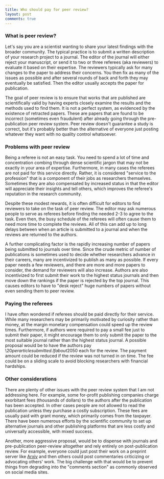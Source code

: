 ```yaml
---
title: Who should pay for peer review?
layout: post
comments: true
---
```


### What is peer review?

Let's say you are a scientist wanting to share your latest findings with the broader community. The typical practice is to submit a written description of your research project to a journal. The editor of the journal will either reject your manuscript, or send it to two or three referees (aka reviewers) to evaluate it based on their expertise. The reviewers typically ask for many changes to the paper to address their concerns. You then fix as many of the issues as possible and after several rounds of back and forth they may eventually be satisfied. Then the editor usually accepts the paper for publication. 

The goal of peer review is to ensure that works that are published are scientifically valid by having experts closely examine the results and the methods used to find them. It is not a perfect system, as evidenced by the existence of retracted papers. These are papers that are found to be incorrect (sometimes even fraudulent) after already going through the pre-publication peer review system. Peer review doesn't guarantee a study is correct, but it's probably better than the alternative of everyone just posting whatever they want with no quality control whatsoever. 

### Problems with peer review

Being a referee is not an easy task. You need to spend a lot of time and concentration combing through dense scientific jargon that may not be exactly in your area of expertise. Furthermore, in many cases the referees are not paid for this service directly. Rather, it is considered "service to the profession" that is a component of their jobs as researchers themselves. Sometimes they are also compensated by increased status in that the editor will appreciate their insights and tell others, which improves the referee's reputation in the research community. 

Despite these modest rewards, it is often difficult for editors to find reviewers to take on the task of peer review. The editor may ask numerous people to serve as referees before finding the needed 2-3 to agree to the task. Even then, the busy schedule of the referees will often cause them to need more time to complete the reviews. All of this can add up to long delays between when an article is submitted to a journal and when the reviews are returned to the authors. 

A further complicating factor is the rapidly increasing number of papers being submitted to journals over time. Since the crude metric of number of publications is sometimes used to decide whether researchers advance in their careers, many are incentivized to publish as many as possible. If every paper needs a few reviewers, and there are more and more papers to consider, the demand for reviewers will also increase. Authors are also incentivized to first submit their work to the highest status journals and then move down the rankings if the paper is rejected by the top journal. This causes editors to have to "desk reject" huge numbers of papers without even sending them to peer review.

### Paying the referees

I have often wondered if referees should be paid directly for their service. While many researchers may be primarily motivated by curiosity rather than money, at the margin monetary compensation could speed up the review times. Furthermore, if authors were required to pay a small fee just to submit their paper, it might encourage them to only submit the paper to the most suitable journal rather than the highest status journal. A possible proposal would be to have the authors pay \\$20 per article submitted. If about 20% of the submitted papers progress to peer review, that would mean two referees could be paid \\$50 each for the review. The payment amount could be reduced if the review was not turned in on time. The fee could be on a sliding scale to avoid blocking researchers with financial hardships.

### Other considerations

There are plenty of other issues with the peer review system that I am not addressing here. For example, some for-profit publishing companies charge exorbitant fees (thousands of dollars) to the authors after the publication has been accepted. In other cases people are not allowed to read the publication unless they purchase a costly subscription. These fees are usually paid with grant money, which primarily comes from the taxpayer. There have been numerous efforts by the scientific community to set up alternative journals and other publishing platforms that are less costly and universally accessible, with mixed success. 

Another, more aggressive proposal, would be to dispense with journals and pre-publication peer-review altogether and rely entirely on post-publication review. For example, everyone could just post their work on a preprint server like [Arxiv](https://arxiv.org/) and then others could post commentaries criticizing or advocating others' work. The big challenge with that would be to prevent things from degrading into the "comments section" as commonly observed on social media sites. 


